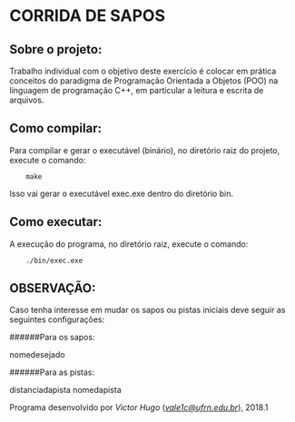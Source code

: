 # CORRIDA DE SAPOS


## Sobre o projeto:

Trabalho individual com o objetivo deste exercício é colocar em prática conceitos do paradigma de Programação Orientada a Objetos (POO) na linguagem de programação C++, em particular a leitura e escrita de arquivos. 
        
## Como compilar:

Para compilar e gerar o executável (binário), no diretório raiz do projeto, execute o comando:

		make

Isso vai gerar o executável exec.exe dentro do diretório bin.

## Como executar:
    
A execução do programa, no diretório raiz, execute o comando:

		./bin/exec.exe 


## OBSERVAÇÃO:

Caso tenha interesse em mudar os sapos ou pistas iniciais deve seguir as seguintes configurações:

######Para os sapos:

nomedesejado

######Para as pistas:

distanciadapista nomedapista

Programa desenvolvido por _Victor Hugo_ (*vale1c@ufrn.edu.br*), 2018.1